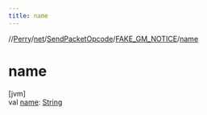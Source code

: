 ```yaml
---
title: name
---
```

//[Perry](../../../../index.html)/[net](../../index.html)/[SendPacketOpcode](../index.html)/[FAKE_GM_NOTICE](index.html)/[name](name.html)



# name



[jvm]\
val [name](name.html): [String](https://kotlinlang.org/api/latest/jvm/stdlib/kotlin/-string/index.html)




